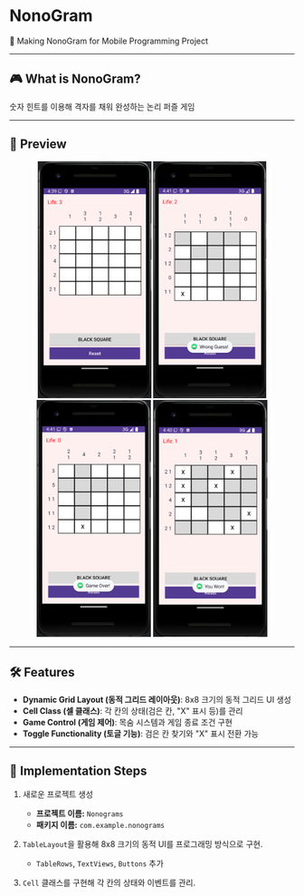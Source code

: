 # NonoGram

📱 Making NonoGram for Mobile Programming Project

---

## 🎮 What is NonoGram?

숫자 힌트를 이용해 격자를 채워 완성하는 논리 퍼즐 게임

---

## 📸 Preview

<div align="center">
  <img src="images/page1.png" alt="Page 1" width="201">
  <img src="images/page4.png" alt="Page 4" width="200">
  <img src="images/page3.png" alt="Page 3" width="202">
  <img src="images/page2.png" alt="Page 2" width="202">
</div>

---

## 🛠️ Features

- **Dynamic Grid Layout (동적 그리드 레이아웃)**: 8x8 크기의 동적 그리드 UI 생성
- **Cell Class (셀 클래스)**: 각 칸의 상태(검은 칸, "X" 표시 등)를 관리
- **Game Control (게임 제어)**: 목숨 시스템과 게임 종료 조건 구현
- **Toggle Functionality (토글 기능)**: 검은 칸 찾기와 "X" 표시 전환 가능

---

## 🚀 Implementation Steps

1. 새로운 프로젝트 생성  
   - **프로젝트 이름:** `Nonograms`  
   - **패키지 이름:** `com.example.nonograms`

2. `TableLayout`을 활용해 8x8 크기의 동적 UI를 프로그래밍 방식으로 구현.  
   - `TableRows`, `TextViews`, `Buttons` 추가

3. `Cell` 클래스를 구현해 각 칸의 상태와 이벤트를 관리.
